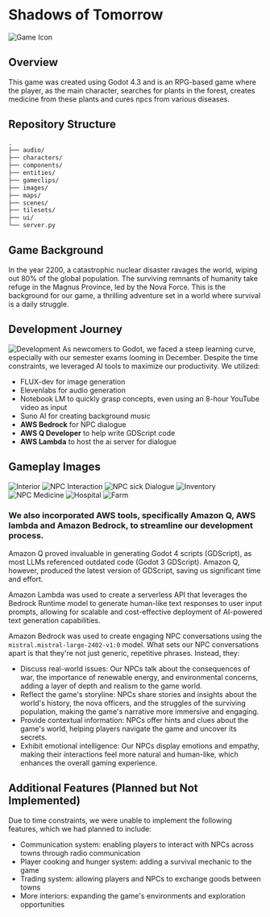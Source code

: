 # Shadows of Tomorrow

![Game Icon](icon.svg)

## Overview

This game was created using Godot 4.3 and is an RPG-based game where the player, as the main character, searches for plants in the forest, creates medicine from these plants and cures npcs from various diseases.

## Repository Structure

```markdown
.
├── audio/
├── characters/
├── components/
├── entities/
├── gameclips/
├── images/
├── maps/
├── scenes/
├── tilesets/
├── ui/
└── server.py
```

## Game Background

In the year 2200, a catastrophic nuclear disaster ravages the world, wiping out 80% of the global population. The surviving remnants of humanity take refuge in the Magnus Province, led by the Nova Force. This is the background for our game, a thrilling adventure set in a world where survival is a daily struggle.

## Development Journey

![Development](/gameclips/0.png)
As newcomers to Godot, we faced a steep learning curve, especially with our semester exams looming in December. Despite the time constraints, we leveraged AI tools to maximize our productivity. We utilized:

- FLUX-dev for image generation
- Elevenlabs for audio generation
- Notebook LM to quickly grasp concepts, even using an 8-hour YouTube video as input
- Suno AI for creating background music
- **AWS Bedrock** for NPC dialogue
- **AWS Q Developer** to help write GDScript code
- **AWS Lambda** to host the ai server for dialogue

## Gameplay Images

![Interior](/gameclips/1.png)
![NPC Interaction](/gameclips/2.png)
![NPC sick Dialogue](/gameclips/3.png)
![Inventory](/gameclips/5.png)
![NPC Medicine](/gameclips/6.png)
![Hospital](/gameclips/7.png)
![Farm](/gameclips/8.png)

### We also incorporated AWS tools, specifically Amazon Q, AWS lambda and Amazon Bedrock, to streamline our development process.

Amazon Q proved invaluable in generating Godot 4 scripts (GDScript), as most LLMs referenced outdated code (Godot 3 GDScript). Amazon Q, however, produced the latest version of GDScript, saving us significant time and effort.

Amazon Lambda was used to create a serverless API that leverages the Bedrock Runtime model to generate human-like text responses to user input prompts, allowing for scalable and cost-effective deployment of AI-powered text generation capabilities.

Amazon Bedrock was used to create engaging NPC conversations using the `mistral.mistral-large-2402-v1:0` model. What sets our NPC conversations apart is that they're not just generic, repetitive phrases. Instead, they:

- Discuss real-world issues: Our NPCs talk about the consequences of war, the importance of renewable energy, and environmental concerns, adding a layer of depth and realism to the game world.
- Reflect the game's storyline: NPCs share stories and insights about the world's history, the nova officers, and the struggles of the surviving population, making the game's narrative more immersive and engaging.
- Provide contextual information: NPCs offer hints and clues about the game's world, helping players navigate the game and uncover its secrets.
- Exhibit emotional intelligence: Our NPCs display emotions and empathy, making their interactions feel more natural and human-like, which enhances the overall gaming experience.

## Additional Features (Planned but Not Implemented)

Due to time constraints, we were unable to implement the following features, which we had planned to include:

- Communication system: enabling players to interact with NPCs across towns through radio communication
- Player cooking and hunger system: adding a survival mechanic to the game
- Trading system: allowing players and NPCs to exchange goods between towns
- More interiors: expanding the game's environments and exploration opportunities
